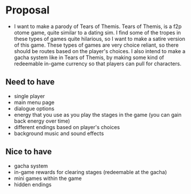 # Proposal
- I want to make a parody of Tears of Themis. Tears of Themis, is a f2p otome game, quite similar to a dating sim. I find some of the tropes in these types of games quite hilarious, so I want to make a satire version of this game. These types of games are very choice reliant, so there should be routes based on the player's choices. I also intend to make a gacha system like in Tears of Themis, by making some kind of redeemable in-game currency so that players can pull for characters.

## Need to have
- single player
- main menu page
- dialogue options
- energy that you use as you play the stages in the game (you can gain back energy over time)
- different endings based on player's choices
- background music and sound effects

## Nice to have
- gacha system
- in-game rewards for clearing stages (redeemable at the gacha)
- mini games within the game
- hidden endings